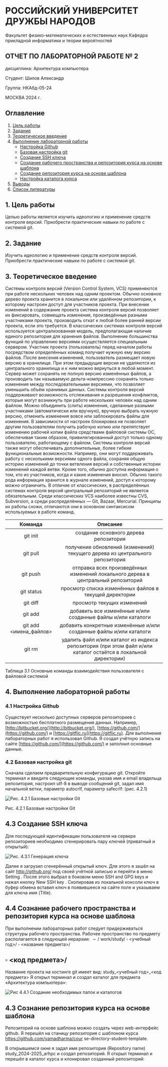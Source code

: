 # РОССИЙСКИЙ УНИВЕРСИТЕТ ДРУЖБЫ НАРОДОВ

Факультет физико-математических и естественных наук
Кафедра прикладной информатики и теории вероятностей

## ОТЧЕТ ПО ЛАБОРАТОРНОЙ РАБОТЕ № 2

дисциплина: Архитектура компьютера

Студент: Шилов Александр

Группа: НКАбд-05-24

МОСКВА
2024 г.

## Оглавление

1. [Цель работы](#цель-работы)
2. [Задание](#задание)
3. [Теоретическое введение](#теоретическое-введение)
4. [Выполнение лабораторной работы](#выполнение-лабораторной-работы)
    - [Настройка Github](#настройка-github)
    - [Базовая настройка git](#базовая-настройка-git)
    - [Создание SSH ключа](#создание-ssh-ключа)
    - [Создание рабочего пространства и репозитория курса на основе шаблона](#создание-рабочего-пространства-и-репозитория-курса-на-основе-шаблона)
    - [Создание репозитория курса на основе шаблона](#создание-репозитория-курса-на-основе-шаблона)
    - [Настройка каталога курса](#настройка-каталога-курса)
5. [Выводы](#выводы)
6. [Список литературы](#список-литературы)

## 1. Цель работы

Целью работы является изучить идеологию и применение средств контроля версий. Приобрести практические навыки по работе с системой git.

## 2. Задание

Изучить идеологию и применение средств контроля версий. Приобрести практические навыки по работе с системой git.

## 3. Теоретическое введение

Системы контроля версий (Version Control System, VCS) применяются при работе нескольких человек над одним проектом. Обычно основное дерево проекта хранится в локальном или удалённом репозитории, к которому настроен доступ для участников проекта. При внесении изменений в содержание проекта система контроля версий позволяет их фиксировать, совмещать изменения, произведённые разными участниками проекта, производить откат к любой более ранней версии проекта, если это требуется. В классических системах контроля версий используется централизованная модель, предполагающая наличие единого репозитория для хранения файлов. Выполнение большинства функций по управлению версиями осуществляется специальным сервером. Участник проекта (пользователь) перед началом работы посредством определённых команд получает нужную ему версию файлов. После внесения изменений, пользователь размещает новую версию в хранилище. При этом предыдущие версии не удаляются из центрального хранилища и к ним можно вернуться в любой момент. Сервер может сохранять не полную версию изменённых файлов, а производить так называемую дельта-компрессию сохранять только изменения между последовательными версиями, что позволяет уменьшить объём хранимых данных. Системы контроля версий поддерживают возможность отслеживания и разрешения конфликтов, которые могут возникнуть при работе нескольких человек над одним файлом. Можно объединить (слить) изменения, сделанные разными участниками (автоматически или вручную), вручную выбрать нужную версию, отменить изменения вовсе или заблокировать файлы для изменения. В зависимости от настроек блокировка не позволяет другим пользователям получить рабочую копию или препятствует изменению рабочей копии файла средствами файловой системы ОС, обеспечивая таким образом, привилегированный доступ только одному пользователю, работающему с файлом. Системы контроля версий также могут обеспечивать дополнительные, более гибкие функциональные возможности. Например, они могут поддерживать работу с несколькими версиями одного файла, сохраняя общую историю изменений до точки ветвления версий и собственные истории изменений каждой ветви. Кроме того, обычно доступна информация о том, кто из участников, когда и какие изменения вносил. Обычно такого рода информация хранится в журнале изменений, доступ к которому можно ограничить. В отличие от классических, в распределённых системах контроля версий центральный репозиторий не является обязательным. Среди классических VCS наиболее известны CVS, Subversion, а среди распределённых — Git, Bazaar, Mercurial. Принципы их работы схожи, отличаются они в основном синтаксисом используемых в работе команд.

| Команда | Описание |
| :--: | :--: |
| git init | создание основного дерева репозитория |
| git pull | получение обновлений (изменений) текущего дерева из центрального репозитория |
| git push | отправка всех произведённых изменений локального дерева в центральный репозиторий |
| git status | просмотр списка изменённых файлов в текущей директории |
| git diff | просмотр текущих изменений |
| git add | добавить все изменённые и/или созданные файлы и/или каталоги |
| git add <имена_файлов> | добавить конкретные изменённые и/или созданные файлы и/или каталоги |
| git rm | удалить файл и/или каталог из индекса репозитория (при этом файл и/или каталог остаётся в локальной директории) |

Таблица 3.1 Основные команды взаимодействия пользователя с файловой системой

## 4. Выполнение лабораторной работы

### 4.1 Настройка Github

Существует несколько доступных серверов репозиториев с возможностью бесплатного размещения данных. Например, [http://bitbucket.org/](http://bitbucket.org/), [https://github.com/](https://github.com/) и [https://gitflic.ru](https://gitflic.ru). Для выполнения лабораторных работ я использовал Github. Я создал учётную запись на сайте [https://github.com/](https://github.com/) и заполнил основные данные.

### 4.2 Базовая настройка git

Сначала сделаем предварительную конфигурацию git. Откройте терминал и
введите следующие команды, указав имя и email владельца репозитория, настроил
utf-8 в выводе сообщений git, задал имя начальной ветки, параметр autocrlf, параметр
safecrlf: (рис.
4.2.1)

![Рис. 4.2.1 Базовые настройки Git](https://github.com/user-attachments/assets/c354f83e-8aec-4857-9480-bae5aded5623) 


Рис. 4.2.1 Базовые настройки Git

## 4.3 Создание SSH ключа

Для последующей идентификации пользователя на сервере репозиториев необходимо сгенерировать пару ключей (приватный и открытый):

![Рис. 4.3.1 Генерация ключа](https://github.com/user-attachments/assets/2c8f5bbe-8101-4af6-bd21-704489d87378)

Далее я загрузил сгенерённый открытый ключ. Для этого я зашёл на сайт http://github.org/ под своей учётной записью и перейти в меню Setting . После этого выбрал в боковом меню SSH and GPG keys и нажал кнопку New SSH key . Скопировав из локальной консоли ключ в буфер обмена вставил ключ в появившееся на сайте поле и указываем для ключа имя (Title).

## 4.4 Сознание рабочего пространства и репозитория курса на основе шаблона

При выполнении лабораторных работ следует придерживаться структуры рабочего пространства. Рабочее пространство по предмету располагается в следующей иерархии:
$\sim /$ work/study/
$\square$ <учебный год>/
$\square$ <название предмета>/

## $\square$ <код предмета>/

Название проекта на хостинге git имеет вид: study_<учебный год>_<код предмета>
Я открыл терминал и создал каталог для предмета «Архитектура компьютера»:

![Рис 4.4.1 Создание необходимых папок и каталогов](https://github.com/user-attachments/assets/11f785f2-93c8-436a-afd2-cd619e065801)

## 4.3 Сознание репозитория курса на основе шаблона

Репозиторий на основе шаблона можно создать через web-интерфейс github. Я перешёл на станицу репозитория с шаблоном курса https://github.com/yamadharma/cour se-directory-student-template.

В открывшемся окне я задал имя репозитория (Repository name) study_2024-2025_arhpc и создал репозиторий. Я открыл терминал и перешёл в каталог курса и клонировал созданный репозиторий:





